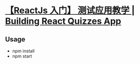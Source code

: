 
# [【ReactJs 入门】 测试应用教学 | Building React Quizzes App ](https://www.youtube.com/watch?v=kmQYKOP-aHI)

## Usage 
- npm install 
- npm start


